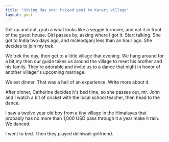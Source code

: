 ```yaml
---
title: "Hiking day one: McLeod ganj to Kareri village"
layout: post
---
```


Get up and out, grab a what looks Iike a veggie turnover, and eat it in front of the guest house. Girl passes by, asking where I got it. Start talking. She got to India two days ago, and mcleodganj less than an hour ago. She decides to join my trek.

We trek the day, then get to a little village that evening. We hang around for a bit,my then our guide takes us around the village to meet his brother and his family. They're adorable and invite us to a dance that night in honor of another villager's upcoming marriage.

We eat dinner. That was a hell of an experience. Write more about it.

After dinner, Catherine decides it's bed time, so she passes out, mr. John and I watch a bit of cricket with the local school teacher, then head to the dance.

I saw a twelve year old boy from a tiny village in the Himalayas that probably has no more than 1,000 USD pass through it a year make it rain. We danced.

I went to bed. Then they played delhiwali girlfriend. 
